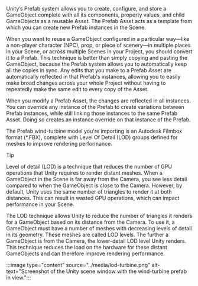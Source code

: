 Unity’s Prefab system allows you to create, configure, and store a GameObject complete with all its components, property values, and child GameObjects as a reusable Asset. The Prefab Asset acts as a template from which you can create new Prefab instances in the Scene.

When you want to reuse a GameObject configured in a particular way—like a non-player character (NPC), prop, or piece of scenery—in multiple places in your Scene, or across multiple Scenes in your Project, you should convert it to a Prefab. This technique is better than simply copying and pasting the GameObject, because the Prefab system allows you to automatically keep all the copies in sync. Any edits that you make to a Prefab Asset are automatically reflected in that Prefab's instances, allowing you to easily make broad changes across your whole Project without having to repeatedly make the same edit to every copy of the Asset.

When you modify a Prefab Asset, the changes are reflected in all instances. You can override any instance of the Prefab to create variations between Prefab instances, while still linking those instances to the same Prefab Asset. Doing so creates an instance override on that instance of the Prefab.

The Prefab wind-turbine model you're importing is an Autodesk Filmbox format (*.FBX), complete with Level Of Detail (LOD) groups defined for meshes to improve rendering performance.

> [!TIP]
> Level of detail (LOD) is a technique that reduces the number of GPU operations that Unity requires to render distant meshes. When a GameObject in the Scene is far away from the Camera, you see less detail compared to when the GameObject is close to the Camera. However, by default, Unity uses the same number of triangles to render it at both distances. This can result in wasted GPU operations, which can impact performance in your Scene.

The LOD technique allows Unity to reduce the number of triangles it renders for a GameObject based on its distance from the Camera. To use it, a GameObject must have a number of meshes with decreasing levels of detail in its geometry. These meshes are called LOD levels. The further a GameObject is from the Camera, the lower-detail LOD level Unity renders. This technique reduces the load on the hardware for these distant GameObjects and can therefore improve rendering performance.

:::image type="content" source="../media/lod-turbine.png" alt-text="Screenshot of the Unity scene window with the wind-turbine prefab in view.":::
